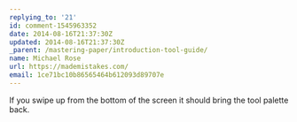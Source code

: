 ```yaml
---
replying_to: '21'
id: comment-1545963352
date: 2014-08-16T21:37:30Z
updated: 2014-08-16T21:37:30Z
_parent: /mastering-paper/introduction-tool-guide/
name: Michael Rose
url: https://mademistakes.com/
email: 1ce71bc10b86565464b612093d89707e
---
```


If you swipe up from the bottom of the screen it should bring the tool palette back.

